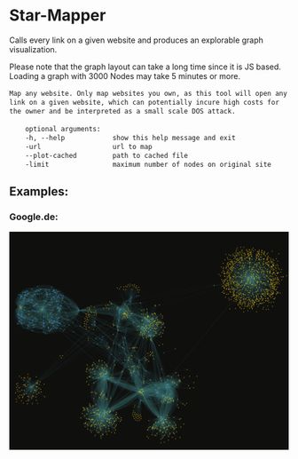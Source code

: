 # Star-Mapper

Calls every link on a given website and produces an explorable graph visualization.

Please note that the graph layout can take a long time since it is JS based. Loading a graph with 3000 Nodes may take 5 minutes or more.

    Map any website. Only map websites you own, as this tool will open any link on a given website, which can potentially incure high costs for the owner and be interpreted as a small scale DOS attack.

        optional arguments:
        -h, --help            show this help message and exit
        -url                  url to map
        --plot-cached         path to cached file
        -limit                maximum number of nodes on original site

## Examples:
### Google.de:
![google.de](./google.png)